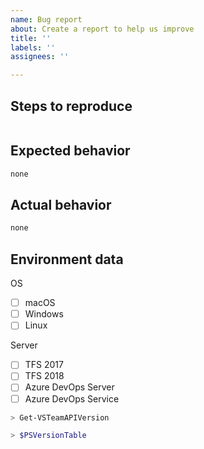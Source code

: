 ```yaml
---
name: Bug report
about: Create a report to help us improve
title: ''
labels: ''
assignees: ''

---
```


<!--
If it is a bug report:
- make sure you are able to repro it on the latest released version. 
You can install the latest version from the [PowerShell Gallery ](https://www.powershellgallery.com/packages/VSTeam)
- Search the existing issues.
- Fill out the following repro template:

If it's not a bug, please remove the template and elaborate the issue in your own words.
-->


Steps to reproduce
------------------

```PowerShell

```

Expected behavior
-----------------

```PowerShell
none

```

Actual behavior
---------------

```PowerShell
none
```

Environment data
----------------

OS

- [ ] macOS
- [ ] Windows
- [ ] Linux

Server

- [ ] TFS 2017
- [ ] TFS 2018
- [ ] Azure DevOps Server
- [ ] Azure DevOps Service

<!-- provide the output of $VSTeamVersionTable -->

```PowerShell
> Get-VSTeamAPIVersion
```

<!-- provide the output of $PSVersionTable -->

```PowerShell
> $PSVersionTable
```
